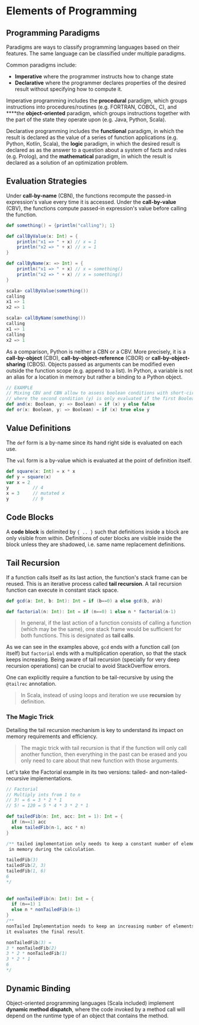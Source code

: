 # Elements of Programming

## Programming Paradigms

Paradigms are ways to classify programming languages based on their features. The same language can be classified under multiple paradigms.

Common paradigms include:  
- **Imperative** where the programmer instructs how to change state  
- **Declarative** where the programmer declares properties of the desired result without specifying how to compute it.

Imperative programming includes the **procedural** paradigm, which groups instructions into procedures/routines \(e.g. FORTRAN, COBOL, C\), and ****the **object-oriented** paradigm, which groups instructions together with the part of the state they operate upon \(e.g. Java, Python, Scala\).

Declarative programming includes the **functional** paradigm, in which the result is declared as the value of a series of function applications \(e.g. Python, Kotlin, Scala\), the **logic** paradigm, in which the desired result is declared as as the answer to a question about a system of facts and rules \(e.g. Prolog\), and the **mathematical** paradigm, in which the result is declared as a solution of an  optimization problem.

## Evaluation Strategies

Under **call-by-name** \(CBN\), the functions recompute the passed-in expression's value every time it is accessed. Under the **call-by-value** \(CBV\), the functions compute passed-in expression's value before calling the function. 

```scala
def something() = {println("calling"); 1}

def callByValue(x: Int) = {
    println("x1 => " + x) // x = 1
    println("x2 => " + x) // x = 1
}

def callByName(x: => Int) = {
    println("x1 => " + x) // x = something()
    println("x2 => " + x) // x = something()
}

scala> callByValue(something())
calling
x1 => 1
x2 => 1

scala> callByName(something())
calling
x1 => 1
calling
x2 => 1

```

As a comparison, Python is neither a CBN or a CBV. More precisely, it is a **call-by-object** \(CBO\), **call-by-object-reference** \(CBOR\) or **call-by-object-sharing** \(CBOS\). Objects passed as arguments can be modified even outside the function scope \(e.g. append to a list\). In Python, a variable is not an alias for a location in memory but rather a binding to a Python object.



```scala
// EXAMPLE
// Mixing CBV and CBN allow to assess boolean conditions with short-circuit evaluation,
// where the second condition (y) is only evaluated if the first Boolean is met.
def and(x: Boolean, y: => Boolean) = if (x) y else false
def or(x: Boolean, y: => Boolean) = if (x) true else y
```

## Value Definitions

The `def` form is a by-name since its hand right side is evaluated on each use.

The `val` form is a by-value which is evaluated at the point of definition itself.

```scala
def square(x: Int) = x * x
def y = square(x)
var x = 2
y         // 4
x = 3     // mutated x
y         // 9
```

## Code Blocks

A **code block** is delimited by `{ .. }` such that definitions inside a block are only visible from within. Definitions of outer blocks are visible inside the block unless they are shadowed, i.e. same name replacement definitions.

## Tail Recursion

If a function calls itself as its last action, the function's stack frame can be reused. This is an iterative process called **tail recursion**. A tail recursion function can execute in constant stack space.

```scala
def gcd(a: Int, b: Int): Int = if (b==0) a else gcd(b, a%b)

def factorial(n: Int): Int = if (n==0) 1 else n * factorial(n-1)
```

> In general, if the last action of a function consists of calling a function \(which may be the same\), one stack frame would be sufficient for both functions. This is designated as **tail calls**.

As we can see in the examples above, `gcd` ends with a function call \(on itself\) but `factorial` ends with a multiplication operation, so that the stack keeps increasing. Being aware of tail recursion \(specially for very deep recursion operations\) can be crucial to avoid StackOverflow errors. 

One can explicitly require a function to be tail-recursive by using the `@tailrec` annotation.

> In Scala, instead of using loops and iteration we use **recursion** by definition.

### The Magic Trick

Detailing the tail recursion mechanism is key to understand its impact on memory requirements and efficiency.

> The magic trick with tail recursion is that if the function will only call another function, then everything in the past can be erased and you only need to care about that new function with those arguments.

Let's take the Factorial example in its two versions: tailed- and non-tailed-recursive implementations.

```scala
// Factorial
// Multiply ints from 1 to n
// 3! = 6 = 3 * 2 * 1
// 5! = 120 = 5 * 4 * 3 * 2 * 1

def tailedFib(n: Int, acc: Int = 1): Int = {
  if (n==1) acc
  else tailedFib(n-1, acc * n)
}

/** tailed implementation only needs to keep a constant number of elements
 in memory during the calculation.

tailedFib(3)
tailedFib(2, 3)
tailedFib(1, 6)
6
*/
  
  
def nonTailedFib(n: Int): Int = {
  if (n==1) 1
  else n * nonTailedFib(n-1)
}  
/** 
nonTailed Implementation needs to keep an increasing number of elements until
it evaluates the final result.

nonTailedFib(3) = 
3 * nonTailedFib(2)
3 * 2 * nonTailedFib(1)
3 * 2 * 1
6
*/ 

```

## Dynamic Binding

Object-oriented programming languages \(Scala included\) implement **dynamic method dispatch**, where the code invoked by a method call will depend on the runtime type of an object that contains the method.

